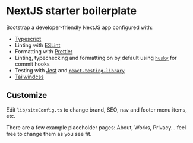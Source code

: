 # NextJS starter boilerplate

Bootstrap a developer-friendly NextJS app configured with:

- [Typescript](https://www.typescriptlang.org/)
- Linting with [ESLint](https://eslint.org/)
- Formatting with [Prettier](https://prettier.io/)
- Linting, typechecking and formatting on by default using [`husky`](https://github.com/typicode/husky) for commit hooks
- Testing with [Jest](https://jestjs.io/) and [`react-testing-library`](https://testing-library.com/docs/react-testing-library/intro)
- [Tailwindcss](https://tailwindcss.com/)

## Customize

Edit `lib/siteConfig.ts` to change brand, SEO, nav and footer menu items, etc.

There are a few example placeholder pages: About, Works, Privacy... feel free to change them as you see fit.

